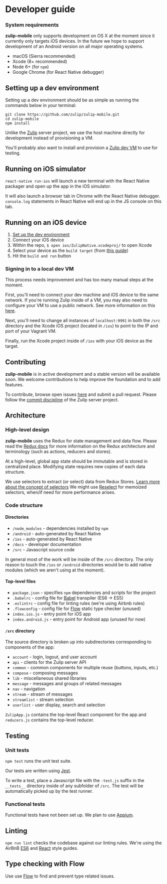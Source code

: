 # Developer guide

### System requirements

**zulip-mobile** only supports development on OS X at the moment since it currently only targets iOS devices. In the future we hope to support development of an Android version on all major operating systems.

* macOS (Sierra recommended)
* Xcode (8+ recommended)
* Node 6+ (for `npm`)
* Google Chrome (for React Native debugger)


## Setting up a dev environment

Setting up a dev environment should be as simple as running the commands below in your terminal:
```
git clone https://github.com/zulip/zulip-mobile.git
cd zulip-mobile
npm install
```

Unlike the [Zulip](https://github.com/zulip/zulip) server project, we use the host machine directly for development instead of provisioning a VM.

You'll probably also want to install and provision a [Zulip dev VM](https://zulip.readthedocs.io/en/latest/dev-overview.html) to use for testing.


## Running on iOS simulator
`react-native run-ios` will launch a new terminal with the React Native packager and open up the app in the iOS simulator.

It will also launch a browser tab in Chrome with the React Native debugger. `console.log` statements in React Native will end up in the JS console on this tab.

## Running on an iOS device
1. [Set up the dev environment](#setting-up-a-dev-environment)
2. Connect your iOS device
3. Within the repo, `$ open ios/ZulipNative.xcodeproj/` to open Xcode
4. Select your device as the `build target` (from [this guide](https://facebook.github.io/react-native/docs/running-on-device-ios.html))
5. Hit the `build and run` button

### Signing in to a local dev VM
This process needs improvement and has too many manual steps at the moment.

First, you'll need to connect your dev machine and iOS device to the same network. If you're running Zulip inside of a VM, you may also need to configure your VM to use a public network. See more information on this [here](https://www.vagrantup.com/docs/networking/public_network.html).

Next, you'll need to change all instances of `localhost:9991` in both the `/src` directory and the Xcode iOS project (located in `/ios`) to point to the IP and port of your Vagrant VM.

Finally, run the Xcode project inside of `/ios` with your iOS device as the target.


## Contributing
**zulip-mobile** is in active development and a stable version will be available soon. We welcome contributions to help improve the foundation and to add features.

To contribute, browse open issues [here](https://github.com/zulip/zulip-mobile/issues) and submit a pull request. Please follow the [commit discipline](https://zulip.readthedocs.io/en/latest/code-style.html#version-control) of the Zulip server project.


## Architecture

### High-level design

**zulip-mobile** uses the Redux for state management and data flow. Please read the [Redux docs](http://redux.js.org) for more information on the Redux architecture and terminology (such as actions, reducers and stores).

At a high-level, global app state should be immutable and is stored in centralized place. Modifying state requires new copies of each data structure.

We use selectors to extract (or select) data from Redux Stores. [Learn more about the concept of selectors](http://redux.js.org/docs/recipes/ComputingDerivedData.html) We might use [Reselect](https://github.com/reactjs/reselect) for memoized selectors, when/if need for more performance arises.

### Code structure

#### Directories

* `/node_modules` - dependencies installed by `npm`
* `/android` - auto-generated by React Native
* `/ios` - auto-generated by React Native
* `/docs` - developer documentation
* `/src` - Javascript source code

In general most of the work will be inside of the `/src` directory. The only reason to touch the `/ios` or `/android` directories would be to add native modules (which we aren't using at the moment).

#### Top-level files
* `package.json` - specifies `npm` dependencies and scripts for the project
* `.babelrc` - config file for [Babel](https://babeljs.io/) transpiler (ES6 -> ES5)
* `.eslintrc` - config file for linting rules (we're using Airbnb rules)
* `.flowconfig` - config file for [Flow](https://flowtype.org/) static type checker (unused)
* `index.ios.js` - entry point for iOS app
* `index.android.js` - entry point for Android app (unused for now)

#### `/src` directory

The source directory is broken up into subdirectories corresponding to components of the app:
* `account` - login, logout, and user account
* `api` - clients for the Zulip server API
* `common` - common components for multiple reuse (buttons, inputs, etc.)
* `compose` - composing messages
* `lib` - miscellaneous shared libraries
* `message` - messages and groups of related messages
* `nav` - navigation
* `stream` - stream of messages
* `streamlist` - stream selection
* `userlist` - user display, search and selection


`ZulipApp.js` contains the top-level React component for the app and `reducers.js` contains the top-level reducer.

## Testing

### Unit tests
`npm test` runs the unit test suite.

Our tests are written using [Jest](https://facebook.github.io/jest/).

To write a test, place a Javascript file with the `-test.js` suffix in the `__tests__` directory inside of any subfolder of `/src`. The test will be automatically picked up by the test runner.


### Functional tests
Functional tests have not been set up. We plan to use [Appium](http://appium.io/).


## Linting
`npm run lint` checks the codebase against our linting rules. We're using the AirBnB [ES6](https://github.com/airbnb/javascript) and [React](https://github.com/airbnb/javascript/tree/master/react) style guides.

## Type checking with Flow
Use use [Flow](https://flowtype.org/) to find and prevent type related issues.
